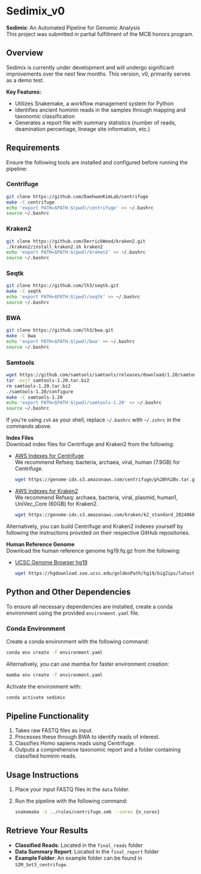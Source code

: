 # Sedimix_v0

**Sedimix**: An Automated Pipeline for Genomic Analysis  
This project was submitted in partial fulfillment of the MCB honors program.

## Overview
Sedimix is currently under development and will undergo significant improvements over the next few months. This version, v0, primarily serves as a demo test.

**Key Features:**
- Utilizes Snakemake, a workflow management system for Python
- Identifies ancient hominin reads in the samples through mapping and taxonomic classification
- Generates a report file with summary statistics (number of reads, deamination percentage, lineage site information, etc.)

## Requirements
Ensure the following tools are installed and configured before running the pipeline:

### Centrifuge
```bash
git clone https://github.com/DaehwanKimLab/centrifuge
make -C centrifuge
echo 'export PATH=$PATH:$(pwd)/centrifuge' >> ~/.bashrc
source ~/.bashrc
```

### Kraken2
```bash
git clone https://github.com/DerrickWood/kraken2.git
./kraken2/install_kraken2.sh kraken2
echo 'export PATH=$PATH:$(pwd)/kraken2' >> ~/.bashrc
source ~/.bashrc
```

### Seqtk
```bash
git clone https://github.com/lh3/seqtk.git
make -C seqtk
echo 'export PATH=$PATH:$(pwd)/seqtk' >> ~/.bashrc
source ~/.bashrc
```

### BWA
```bash
git clone https://github.com/lh3/bwa.git
make -C bwa
echo 'export PATH=$PATH:$(pwd)/bwa' >> ~/.bashrc
source ~/.bashrc
```

### Samtools
```bash
wget https://github.com/samtools/samtools/releases/download/1.20/samtools-1.20.tar.bz2
tar -xvjf samtools-1.20.tar.bz2
rm samtools-1.20.tar.bz2
./samtools-1.20/configure
make -C samtools-1.20
echo 'export PATH=$PATH:$(pwd)/samtools-1.20' >> ~/.bashrc
source ~/.bashrc
```

If you're using `zsh` as your shell, replace `~/.bashrc` with `~/.zshrc` in the commands above.

**Index Files**  
Download index files for Centrifuge and Kraken2 from the following:
- [AWS Indexes for Centrifuge](https://benlangmead.github.io/aws-indexes/centrifuge)  
  We recommend Refseq: bacteria, archaea, viral, human (7.9GB) for Centrifuge.  
  ```bash
  wget https://genome-idx.s3.amazonaws.com/centrifuge/p%2Bh%2Bv.tar.gz
  ```

- [AWS Indexes for Kraken2](https://benlangmead.github.io/aws-indexes/k2)  
  We recommend Refseq: archaea, bacteria, viral, plasmid, human1, UniVec_Core (60GB) for Kraken2.  
  ```bash
  wget https://genome-idx.s3.amazonaws.com/kraken/k2_standard_20240605.tar.gz
  ```

Alternatively, you can build Centrifuge and Kraken2 indexes yourself by following the instructions provided on their respective GitHub repositories.

**Human Reference Genome**  
Download the human reference genome hg19.fq.gz from the following:  
- [UCSC Genome Browser hg19](https://hgdownload.soe.ucsc.edu/goldenPath/hg19/bigZips/latest/)  
  ```bash
  wget https://hgdownload.soe.ucsc.edu/goldenPath/hg19/bigZips/latest/hg19.fa.gz
  ```

## Python and Other Dependencies
To ensure all necessary dependencies are installed, create a conda environment using the provided `environment.yaml` file.

### Conda Environment

Create a conda environment with the following command:

```bash
conda env create -f environment.yaml
```

Alternatively, you can use mamba for faster environment creation:

```bash
mamba env create -f environment.yaml
```

Activate the environment with:

```bash
conda activate sedimix
```

## Pipeline Functionality
1. Takes raw FASTQ files as input.
2. Processes these through BWA to identify reads of interest.
3. Classifies Homo sapiens reads using Centrifuge.
4. Outputs a comprehensive taxonomic report and a folder containing classified hominin reads.

## Usage Instructions
1. Place your input FASTQ files in the `data` folder.
2. Run the pipeline with the following command:

   ```bash
   snakemake -s ../rules/centrifuge.smk --cores {n_cores}
   ```

## Retrieve Your Results
- **Classified Reads**: Located in the `final_reads` folder
- **Data Summary Report**: Located in the `final_report` folder
- **Example Folder**: An example folder can be found in `SIM_Set3_centrifuge`.
